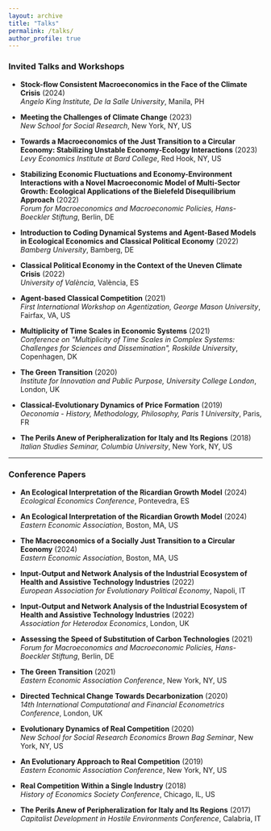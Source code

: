 ```yaml
---
layout: archive
title: "Talks"
permalink: /talks/
author_profile: true
---
```



### Invited Talks and Workshops

- **Stock-flow Consistent Macroeconomics in the Face of the Climate Crisis** (2024)  
  *Angelo King Institute, De la Salle University*, Manila, PH

- **Meeting the Challenges of Climate Change** (2023)  
  *New School for Social Research*, New York, NY, US

- **Towards a Macroeconomics of the Just Transition to a Circular Economy: Stabilizing Unstable Economy-Ecology Interactions** (2023)  
  *Levy Economics Institute at Bard College*, Red Hook, NY, US

- **Stabilizing Economic Fluctuations and Economy-Environment Interactions with a Novel Macroeconomic Model of Multi-Sector Growth: Ecological Applications of the Bielefeld Disequilibrium Approach** (2022)  
  *Forum for Macroeconomics and Macroeconomic Policies, Hans-Boeckler Stiftung*, Berlin, DE

- **Introduction to Coding Dynamical Systems and Agent-Based Models in Ecological Economics and Classical Political Economy** (2022)  
  *Bamberg University*, Bamberg, DE

- **Classical Political Economy in the Context of the Uneven Climate Crisis** (2022)  
  *University of València*, València, ES

- **Agent-based Classical Competition** (2021)  
  *First International Workshop on Agentization, George Mason University*, Fairfax, VA, US

- **Multiplicity of Time Scales in Economic Systems** (2021)  
  *Conference on "Multiplicity of Time Scales in Complex Systems: Challenges for Sciences and Dissemination", Roskilde University*, Copenhagen, DK

- **The Green Transition** (2020)  
  *Institute for Innovation and Public Purpose, University College London*, London, UK

- **Classical-Evolutionary Dynamics of Price Formation** (2019)  
  *Oeconomia - History, Methodology, Philosophy, Paris 1 University*, Paris, FR

- **The Perils Anew of Peripheralization for Italy and Its Regions** (2018)  
  *Italian Studies Seminar, Columbia University*, New York, NY, US

---

### Conference Papers

- **An Ecological Interpretation of the Ricardian Growth Model** (2024)  
  *Ecological Economics Conference*, Pontevedra, ES

- **An Ecological Interpretation of the Ricardian Growth Model** (2024)  
  *Eastern Economic Association*, Boston, MA, US

- **The Macroeconomics of a Socially Just Transition to a Circular Economy** (2024)  
  *Eastern Economic Association*, Boston, MA, US

- **Input-Output and Network Analysis of the Industrial Ecosystem of Health and Assistive Technology Industries** (2022)  
  *European Association for Evolutionary Political Economy*, Napoli, IT

- **Input-Output and Network Analysis of the Industrial Ecosystem of Health and Assistive Technology Industries** (2022)  
  *Association for Heterodox Economics*, London, UK

- **Assessing the Speed of Substitution of Carbon Technologies** (2021)  
  *Forum for Macroeconomics and Macroeconomic Policies, Hans-Boeckler Stiftung*, Berlin, DE

- **The Green Transition** (2021)  
  *Eastern Economic Association Conference*, New York, NY, US

- **Directed Technical Change Towards Decarbonization** (2020)  
  *14th International Computational and Financial Econometrics Conference*, London, UK

- **Evolutionary Dynamics of Real Competition** (2020)  
  *New School for Social Research Economics Brown Bag Seminar*, New York, NY, US

- **An Evolutionary Approach to Real Competition** (2019)  
  *Eastern Economic Association Conference*, New York, NY, US

- **Real Competition Within a Single Industry** (2018)  
  *History of Economics Society Conference*, Chicago, IL, US

- **The Perils Anew of Peripheralization for Italy and Its Regions** (2017)  
  *Capitalist Development in Hostile Environments Conference*, Calabria, IT